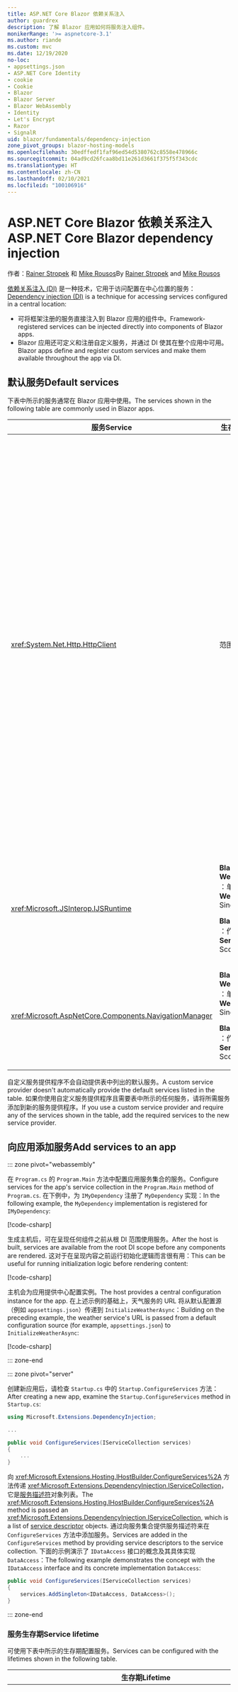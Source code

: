 ```yaml
---
title: ASP.NET Core Blazor 依赖关系注入
author: guardrex
description: 了解 Blazor 应用如何将服务注入组件。
monikerRange: '>= aspnetcore-3.1'
ms.author: riande
ms.custom: mvc
ms.date: 12/19/2020
no-loc:
- appsettings.json
- ASP.NET Core Identity
- cookie
- Cookie
- Blazor
- Blazor Server
- Blazor WebAssembly
- Identity
- Let's Encrypt
- Razor
- SignalR
uid: blazor/fundamentals/dependency-injection
zone_pivot_groups: blazor-hosting-models
ms.openlocfilehash: 30edffedf1faf96ed54d5380762c8558e478966c
ms.sourcegitcommit: 04ad9cd26fcaa8bd11e261d3661f375f5f343cdc
ms.translationtype: HT
ms.contentlocale: zh-CN
ms.lasthandoff: 02/10/2021
ms.locfileid: "100106916"
---
```

# <a name="aspnet-core-blazor-dependency-injection"></a><span data-ttu-id="b2586-103">ASP.NET Core Blazor 依赖关系注入</span><span class="sxs-lookup"><span data-stu-id="b2586-103">ASP.NET Core Blazor dependency injection</span></span>

<span data-ttu-id="b2586-104">作者：[Rainer Stropek](https://www.timecockpit.com) 和 [Mike Rousos](https://github.com/mjrousos)</span><span class="sxs-lookup"><span data-stu-id="b2586-104">By [Rainer Stropek](https://www.timecockpit.com) and [Mike Rousos](https://github.com/mjrousos)</span></span>

<span data-ttu-id="b2586-105">[依赖关系注入 (DI)](xref:fundamentals/dependency-injection) 是一种技术，它用于访问配置在中心位置的服务：</span><span class="sxs-lookup"><span data-stu-id="b2586-105">[Dependency injection (DI)](xref:fundamentals/dependency-injection) is a technique for accessing services configured in a central location:</span></span>

* <span data-ttu-id="b2586-106">可将框架注册的服务直接注入到 Blazor 应用的组件中。</span><span class="sxs-lookup"><span data-stu-id="b2586-106">Framework-registered services can be injected directly into components of Blazor apps.</span></span>
* <span data-ttu-id="b2586-107">Blazor 应用还可定义和注册自定义服务，并通过 DI 使其在整个应用中可用。</span><span class="sxs-lookup"><span data-stu-id="b2586-107">Blazor apps define and register custom services and make them available throughout the app via DI.</span></span>

## <a name="default-services"></a><span data-ttu-id="b2586-108">默认服务</span><span class="sxs-lookup"><span data-stu-id="b2586-108">Default services</span></span>

<span data-ttu-id="b2586-109">下表中所示的服务通常在 Blazor 应用中使用。</span><span class="sxs-lookup"><span data-stu-id="b2586-109">The services shown in the following table are commonly used in Blazor apps.</span></span>

| <span data-ttu-id="b2586-110">服务</span><span class="sxs-lookup"><span data-stu-id="b2586-110">Service</span></span> | <span data-ttu-id="b2586-111">生存期</span><span class="sxs-lookup"><span data-stu-id="b2586-111">Lifetime</span></span> | <span data-ttu-id="b2586-112">描述</span><span class="sxs-lookup"><span data-stu-id="b2586-112">Description</span></span> |
| ------- | -------- | ----------- |
| <xref:System.Net.Http.HttpClient> | <span data-ttu-id="b2586-113">范围内</span><span class="sxs-lookup"><span data-stu-id="b2586-113">Scoped</span></span> | <p><span data-ttu-id="b2586-114">提供用于发送 HTTP 请求以及从 URI 标识的资源接收 HTTP 响应的方法。</span><span class="sxs-lookup"><span data-stu-id="b2586-114">Provides methods for sending HTTP requests and receiving HTTP responses from a resource identified by a URI.</span></span></p><p><span data-ttu-id="b2586-115">Blazor WebAssembly 应用中 <xref:System.Net.Http.HttpClient> 的实例使用浏览器在后台处理 HTTP 流量。</span><span class="sxs-lookup"><span data-stu-id="b2586-115">The instance of <xref:System.Net.Http.HttpClient> in a Blazor WebAssembly app uses the browser for handling the HTTP traffic in the background.</span></span></p><p><span data-ttu-id="b2586-116">默认情况下，Blazor Server 应用不包含配置为服务的 <xref:System.Net.Http.HttpClient>。</span><span class="sxs-lookup"><span data-stu-id="b2586-116">Blazor Server apps don't include an <xref:System.Net.Http.HttpClient> configured as a service by default.</span></span> <span data-ttu-id="b2586-117">向 Blazor Server 应用提供 <xref:System.Net.Http.HttpClient>。</span><span class="sxs-lookup"><span data-stu-id="b2586-117">Provide an <xref:System.Net.Http.HttpClient> to a Blazor Server app.</span></span></p><p><span data-ttu-id="b2586-118">有关详细信息，请参阅 <xref:blazor/call-web-api>。</span><span class="sxs-lookup"><span data-stu-id="b2586-118">For more information, see <xref:blazor/call-web-api>.</span></span></p><p><span data-ttu-id="b2586-119"><xref:System.Net.Http.HttpClient> 注册为作用域服务，而不是单一实例。</span><span class="sxs-lookup"><span data-stu-id="b2586-119">An <xref:System.Net.Http.HttpClient> is registered as a scoped service, not singleton.</span></span> <span data-ttu-id="b2586-120">有关详细信息，请参阅[服务生存期](#service-lifetime)部分。</span><span class="sxs-lookup"><span data-stu-id="b2586-120">For more information, see the [Service lifetime](#service-lifetime) section.</span></span></p> |
| <xref:Microsoft.JSInterop.IJSRuntime> | <p><span data-ttu-id="b2586-121">**Blazor WebAssembly** ：单例</span><span class="sxs-lookup"><span data-stu-id="b2586-121">**Blazor WebAssembly**: Singleton</span></span></p><p><span data-ttu-id="b2586-122">**Blazor Server** ：作用域</span><span class="sxs-lookup"><span data-stu-id="b2586-122">**Blazor Server**: Scoped</span></span></p> | <span data-ttu-id="b2586-123">表示在其中调度 JavaScript 调用的 JavaScript 运行时实例。</span><span class="sxs-lookup"><span data-stu-id="b2586-123">Represents an instance of a JavaScript runtime where JavaScript calls are dispatched.</span></span> <span data-ttu-id="b2586-124">有关详细信息，请参阅 <xref:blazor/call-javascript-from-dotnet>。</span><span class="sxs-lookup"><span data-stu-id="b2586-124">For more information, see <xref:blazor/call-javascript-from-dotnet>.</span></span> |
| <xref:Microsoft.AspNetCore.Components.NavigationManager> | <p><span data-ttu-id="b2586-125">**Blazor WebAssembly** ：单例</span><span class="sxs-lookup"><span data-stu-id="b2586-125">**Blazor WebAssembly**: Singleton</span></span></p><p><span data-ttu-id="b2586-126">**Blazor Server** ：作用域</span><span class="sxs-lookup"><span data-stu-id="b2586-126">**Blazor Server**: Scoped</span></span></p> | <span data-ttu-id="b2586-127">包含用于处理 URI 和导航状态的帮助程序。</span><span class="sxs-lookup"><span data-stu-id="b2586-127">Contains helpers for working with URIs and navigation state.</span></span> <span data-ttu-id="b2586-128">有关详细信息，请参阅 [URI 和导航状态帮助程序](xref:blazor/fundamentals/routing#uri-and-navigation-state-helpers)。</span><span class="sxs-lookup"><span data-stu-id="b2586-128">For more information, see [URI and navigation state helpers](xref:blazor/fundamentals/routing#uri-and-navigation-state-helpers).</span></span> |

<span data-ttu-id="b2586-129">自定义服务提供程序不会自动提供表中列出的默认服务。</span><span class="sxs-lookup"><span data-stu-id="b2586-129">A custom service provider doesn't automatically provide the default services listed in the table.</span></span> <span data-ttu-id="b2586-130">如果你使用自定义服务提供程序且需要表中所示的任何服务，请将所需服务添加到新的服务提供程序。</span><span class="sxs-lookup"><span data-stu-id="b2586-130">If you use a custom service provider and require any of the services shown in the table, add the required services to the new service provider.</span></span>

## <a name="add-services-to-an-app"></a><span data-ttu-id="b2586-131">向应用添加服务</span><span class="sxs-lookup"><span data-stu-id="b2586-131">Add services to an app</span></span>

::: zone pivot="webassembly"

<span data-ttu-id="b2586-132">在 `Program.cs` 的 `Program.Main` 方法中配置应用服务集合的服务。</span><span class="sxs-lookup"><span data-stu-id="b2586-132">Configure services for the app's service collection in the `Program.Main` method of `Program.cs`.</span></span> <span data-ttu-id="b2586-133">在下例中，为 `IMyDependency` 注册了 `MyDependency` 实现：</span><span class="sxs-lookup"><span data-stu-id="b2586-133">In the following example, the `MyDependency` implementation is registered for `IMyDependency`:</span></span>

[!code-csharp[](dependency-injection/samples_snapshot/Program1.cs?highlight=7)]

<span data-ttu-id="b2586-134">生成主机后，可在呈现任何组件之前从根 DI 范围使用服务。</span><span class="sxs-lookup"><span data-stu-id="b2586-134">After the host is built, services are available from the root DI scope before any components are rendered.</span></span> <span data-ttu-id="b2586-135">这对于在呈现内容之前运行初始化逻辑而言很有用：</span><span class="sxs-lookup"><span data-stu-id="b2586-135">This can be useful for running initialization logic before rendering content:</span></span>

[!code-csharp[](dependency-injection/samples_snapshot/Program2.cs?highlight=7,12-13)]

<span data-ttu-id="b2586-136">主机会为应用提供中心配置实例。</span><span class="sxs-lookup"><span data-stu-id="b2586-136">The host provides a central configuration instance for the app.</span></span> <span data-ttu-id="b2586-137">在上述示例的基础上，天气服务的 URL 将从默认配置源（例如 `appsettings.json`）传递到 `InitializeWeatherAsync`：</span><span class="sxs-lookup"><span data-stu-id="b2586-137">Building on the preceding example, the weather service's URL is passed from a default configuration source (for example, `appsettings.json`) to `InitializeWeatherAsync`:</span></span>

[!code-csharp[](dependency-injection/samples_snapshot/Program3.cs?highlight=13-14)]

::: zone-end

::: zone pivot="server"

<span data-ttu-id="b2586-138">创建新应用后，请检查 `Startup.cs` 中的 `Startup.ConfigureServices` 方法：</span><span class="sxs-lookup"><span data-stu-id="b2586-138">After creating a new app, examine the `Startup.ConfigureServices` method in `Startup.cs`:</span></span>

```csharp
using Microsoft.Extensions.DependencyInjection;

...

public void ConfigureServices(IServiceCollection services)
{
    ...
}
```

<span data-ttu-id="b2586-139">向 <xref:Microsoft.Extensions.Hosting.IHostBuilder.ConfigureServices%2A> 方法传递 <xref:Microsoft.Extensions.DependencyInjection.IServiceCollection>，它是[服务描述符](xref:Microsoft.Extensions.DependencyInjection.ServiceDescriptor)对象列表。</span><span class="sxs-lookup"><span data-stu-id="b2586-139">The <xref:Microsoft.Extensions.Hosting.IHostBuilder.ConfigureServices%2A> method is passed an <xref:Microsoft.Extensions.DependencyInjection.IServiceCollection>, which is a list of [service descriptor](xref:Microsoft.Extensions.DependencyInjection.ServiceDescriptor) objects.</span></span> <span data-ttu-id="b2586-140">通过向服务集合提供服务描述符来在 `ConfigureServices` 方法中添加服务。</span><span class="sxs-lookup"><span data-stu-id="b2586-140">Services are added in the `ConfigureServices` method by providing service descriptors to the service collection.</span></span> <span data-ttu-id="b2586-141">下面的示例演示了 `IDataAccess` 接口的概念及其具体实现 `DataAccess`：</span><span class="sxs-lookup"><span data-stu-id="b2586-141">The following example demonstrates the concept with the `IDataAccess` interface and its concrete implementation `DataAccess`:</span></span>

```csharp
public void ConfigureServices(IServiceCollection services)
{
    services.AddSingleton<IDataAccess, DataAccess>();
}
```

::: zone-end

### <a name="service-lifetime"></a><span data-ttu-id="b2586-142">服务生存期</span><span class="sxs-lookup"><span data-stu-id="b2586-142">Service lifetime</span></span>

<span data-ttu-id="b2586-143">可使用下表中所示的生存期配置服务。</span><span class="sxs-lookup"><span data-stu-id="b2586-143">Services can be configured with the lifetimes shown in the following table.</span></span>

| <span data-ttu-id="b2586-144">生存期</span><span class="sxs-lookup"><span data-stu-id="b2586-144">Lifetime</span></span> | <span data-ttu-id="b2586-145">描述</span><span class="sxs-lookup"><span data-stu-id="b2586-145">Description</span></span> |
| -------- | ----------- |
| <xref:Microsoft.Extensions.DependencyInjection.ServiceDescriptor.Scoped%2A> | <p><span data-ttu-id="b2586-146">Blazor WebAssembly 应用当前没有 DI 范围的概念。</span><span class="sxs-lookup"><span data-stu-id="b2586-146">Blazor WebAssembly apps don't currently have a concept of DI scopes.</span></span> <span data-ttu-id="b2586-147">已注册 `Scoped` 的服务的行为与 `Singleton` 服务类似。</span><span class="sxs-lookup"><span data-stu-id="b2586-147">`Scoped`-registered services behave like `Singleton` services.</span></span></p><p><span data-ttu-id="b2586-148">Blazor Server 托管模型在 HTTP 请求中支持 `Scoped` 生存期，但在客户端上加载的组件中的 SignalR 连接/线路消息中则不支持。</span><span class="sxs-lookup"><span data-stu-id="b2586-148">The Blazor Server hosting model supports the `Scoped` lifetime across HTTP requests but not across SignalR connection/circuit messages among components that are loaded on the client.</span></span> <span data-ttu-id="b2586-149">在页面或视图之间或从页面或视图导航到组件时，应用的 Razor 页面或 MVC 部分会正常处理作用域服务并在每个 HTTP 请求上重新创建服务。</span><span class="sxs-lookup"><span data-stu-id="b2586-149">The Razor Pages or MVC portion of the app treats scoped services normally and recreates the services on *each HTTP request* when navigating among pages or views or from a page or view to a component.</span></span> <span data-ttu-id="b2586-150">在客户端上的组件间导航时，作用域服务不会重建，其中与服务器之间的通信通过用户线路的 SignalR 连接进行，而不是通过 HTTP 请求进行。</span><span class="sxs-lookup"><span data-stu-id="b2586-150">Scoped services aren't reconstructed when navigating among components on the client, where the communication to the server takes place over the SignalR connection of the user's circuit, not via HTTP requests.</span></span> <span data-ttu-id="b2586-151">在客户端上的以下组件方案中，将重建作用域服务，因为为用户创建了新线路：</span><span class="sxs-lookup"><span data-stu-id="b2586-151">In the following component scenarios on the client, scoped services are reconstructed because a new circuit is created for the user:</span></span></p><ul><li><span data-ttu-id="b2586-152">用户关闭了浏览器窗口。</span><span class="sxs-lookup"><span data-stu-id="b2586-152">The user closes the browser's window.</span></span> <span data-ttu-id="b2586-153">用户打开了一个新窗口，并向后导航到该应用。</span><span class="sxs-lookup"><span data-stu-id="b2586-153">The user opens a new window and navigates back to the app.</span></span></li><li><span data-ttu-id="b2586-154">用户在浏览器窗口中关闭应用的最后一个选项卡。</span><span class="sxs-lookup"><span data-stu-id="b2586-154">The user closes the last tab of the app in a browser window.</span></span> <span data-ttu-id="b2586-155">用户打开了一个新的选项卡，并向后导航到该应用。</span><span class="sxs-lookup"><span data-stu-id="b2586-155">The user opens a new tab and navigates back to the app.</span></span></li><li><span data-ttu-id="b2586-156">用户选择浏览器的重新加载/刷新按钮。</span><span class="sxs-lookup"><span data-stu-id="b2586-156">The user selects the browser's reload/refresh button.</span></span></li></ul><p><span data-ttu-id="b2586-157">若要详细了解如何在 Blazor Server 应用中跨作用域服务保留用户状态，请参阅 <xref:blazor/hosting-models?pivots=server>。</span><span class="sxs-lookup"><span data-stu-id="b2586-157">For more information on preserving user state across scoped services in Blazor Server apps, see <xref:blazor/hosting-models?pivots=server>.</span></span></p> |
| <xref:Microsoft.Extensions.DependencyInjection.ServiceDescriptor.Singleton%2A> | <span data-ttu-id="b2586-158">DI 创建服务的单个实例。</span><span class="sxs-lookup"><span data-stu-id="b2586-158">DI creates a *single instance* of the service.</span></span> <span data-ttu-id="b2586-159">需要 `Singleton` 服务的所有组件都会接收同一服务的实例。</span><span class="sxs-lookup"><span data-stu-id="b2586-159">All components requiring a `Singleton` service receive an instance of the same service.</span></span> |
| <xref:Microsoft.Extensions.DependencyInjection.ServiceDescriptor.Transient%2A> | <span data-ttu-id="b2586-160">每当组件从服务容器获取 `Transient` 服务的实例时，它都会接收该服务的新实例。</span><span class="sxs-lookup"><span data-stu-id="b2586-160">Whenever a component obtains an instance of a `Transient` service from the service container, it receives a *new instance* of the service.</span></span> |

<span data-ttu-id="b2586-161">DI 系统基于 ASP.NET Core 中的 DI 系统。</span><span class="sxs-lookup"><span data-stu-id="b2586-161">The DI system is based on the DI system in ASP.NET Core.</span></span> <span data-ttu-id="b2586-162">有关详细信息，请参阅 <xref:fundamentals/dependency-injection>。</span><span class="sxs-lookup"><span data-stu-id="b2586-162">For more information, see <xref:fundamentals/dependency-injection>.</span></span>

## <a name="request-a-service-in-a-component"></a><span data-ttu-id="b2586-163">在组件中请求服务</span><span class="sxs-lookup"><span data-stu-id="b2586-163">Request a service in a component</span></span>

<span data-ttu-id="b2586-164">将服务添加到服务集合后，使用 [`@inject`](xref:mvc/views/razor#inject) Razor 指令将服务注入组件，该指令具有两个参数：</span><span class="sxs-lookup"><span data-stu-id="b2586-164">After services are added to the service collection, inject the services into the components using the [`@inject`](xref:mvc/views/razor#inject) Razor directive, which has two parameters:</span></span>

* <span data-ttu-id="b2586-165">类型：要注入的服务的类型。</span><span class="sxs-lookup"><span data-stu-id="b2586-165">Type: The type of the service to inject.</span></span>
* <span data-ttu-id="b2586-166">属性：接收注入的应用服务的属性的名称。</span><span class="sxs-lookup"><span data-stu-id="b2586-166">Property: The name of the property receiving the injected app service.</span></span> <span data-ttu-id="b2586-167">属性无需手动创建。</span><span class="sxs-lookup"><span data-stu-id="b2586-167">The property doesn't require manual creation.</span></span> <span data-ttu-id="b2586-168">编译器会创建属性。</span><span class="sxs-lookup"><span data-stu-id="b2586-168">The compiler creates the property.</span></span>

<span data-ttu-id="b2586-169">有关详细信息，请参阅 <xref:mvc/views/dependency-injection>。</span><span class="sxs-lookup"><span data-stu-id="b2586-169">For more information, see <xref:mvc/views/dependency-injection>.</span></span>

<span data-ttu-id="b2586-170">使用多个 [`@inject`](xref:mvc/views/razor#inject) 语句来注入不同的服务。</span><span class="sxs-lookup"><span data-stu-id="b2586-170">Use multiple [`@inject`](xref:mvc/views/razor#inject) statements to inject different services.</span></span>

<span data-ttu-id="b2586-171">下面的示例展示了如何使用 [`@inject`](xref:mvc/views/razor#inject)。</span><span class="sxs-lookup"><span data-stu-id="b2586-171">The following example shows how to use [`@inject`](xref:mvc/views/razor#inject).</span></span> <span data-ttu-id="b2586-172">将实现 `Services.IDataAccess` 的服务注入组件的 `DataRepository` 属性中。</span><span class="sxs-lookup"><span data-stu-id="b2586-172">The service implementing `Services.IDataAccess` is injected into the component's property `DataRepository`.</span></span> <span data-ttu-id="b2586-173">请注意代码是如何仅使用 `IDataAccess` 抽象的：</span><span class="sxs-lookup"><span data-stu-id="b2586-173">Note how the code is only using the `IDataAccess` abstraction:</span></span>

[!code-razor[](dependency-injection/samples_snapshot/CustomerList.razor?highlight=2-3,20)]

<span data-ttu-id="b2586-174">在内部，生成的属性 (`DataRepository`) 使用 [`[Inject]` 特性](xref:Microsoft.AspNetCore.Components.InjectAttribute)。</span><span class="sxs-lookup"><span data-stu-id="b2586-174">Internally, the generated property (`DataRepository`) uses the [`[Inject]` attribute](xref:Microsoft.AspNetCore.Components.InjectAttribute).</span></span> <span data-ttu-id="b2586-175">通常，不直接使用此特性。</span><span class="sxs-lookup"><span data-stu-id="b2586-175">Typically, this attribute isn't used directly.</span></span> <span data-ttu-id="b2586-176">如果组件需要基类，并且基类也需要注入的属性，请手动添加 [`[Inject]` 特性](xref:Microsoft.AspNetCore.Components.InjectAttribute)：</span><span class="sxs-lookup"><span data-stu-id="b2586-176">If a base class is required for components and injected properties are also required for the base class, manually add the [`[Inject]` attribute](xref:Microsoft.AspNetCore.Components.InjectAttribute):</span></span>

```csharp
using Microsoft.AspNetCore.Components;

public class ComponentBase : IComponent
{
    [Inject]
    protected IDataAccess DataRepository { get; set; }

    ...
}
```

<span data-ttu-id="b2586-177">在派生自基类的组件中，不需要 [`@inject`](xref:mvc/views/razor#inject) 指令。</span><span class="sxs-lookup"><span data-stu-id="b2586-177">In components derived from the base class, the [`@inject`](xref:mvc/views/razor#inject) directive isn't required.</span></span> <span data-ttu-id="b2586-178">基类的 <xref:Microsoft.AspNetCore.Components.InjectAttribute> 就已足够：</span><span class="sxs-lookup"><span data-stu-id="b2586-178">The <xref:Microsoft.AspNetCore.Components.InjectAttribute> of the base class is sufficient:</span></span>

```razor
@page "/demo"
@inherits ComponentBase

<h1>Demo Component</h1>
```

## <a name="use-di-in-services"></a><span data-ttu-id="b2586-179">在服务中使用 DI</span><span class="sxs-lookup"><span data-stu-id="b2586-179">Use DI in services</span></span>

<span data-ttu-id="b2586-180">复杂的服务可能需要其他服务。</span><span class="sxs-lookup"><span data-stu-id="b2586-180">Complex services might require additional services.</span></span> <span data-ttu-id="b2586-181">在下述示例中，`DataAccess` 需要 <xref:System.Net.Http.HttpClient> 默认服务。</span><span class="sxs-lookup"><span data-stu-id="b2586-181">In the following example, `DataAccess` requires the <xref:System.Net.Http.HttpClient> default service.</span></span> <span data-ttu-id="b2586-182">[`@inject`](xref:mvc/views/razor#inject)（或 [`[Inject]` 特性](xref:Microsoft.AspNetCore.Components.InjectAttribute)）在服务中不可用。</span><span class="sxs-lookup"><span data-stu-id="b2586-182">[`@inject`](xref:mvc/views/razor#inject) (or the [`[Inject]` attribute](xref:Microsoft.AspNetCore.Components.InjectAttribute)) isn't available for use in services.</span></span> <span data-ttu-id="b2586-183">必须改用构造函数注入。</span><span class="sxs-lookup"><span data-stu-id="b2586-183">*Constructor injection* must be used instead.</span></span> <span data-ttu-id="b2586-184">通过向服务的构造函数添加参数来添加所需服务。</span><span class="sxs-lookup"><span data-stu-id="b2586-184">Required services are added by adding parameters to the service's constructor.</span></span> <span data-ttu-id="b2586-185">当 DI 创建服务时，它会在构造函数中识别其所需的服务，并相应地提供这些服务。</span><span class="sxs-lookup"><span data-stu-id="b2586-185">When DI creates the service, it recognizes the services it requires in the constructor and provides them accordingly.</span></span> <span data-ttu-id="b2586-186">在下面的示例中，构造函数通过 DI 接收 <xref:System.Net.Http.HttpClient>。</span><span class="sxs-lookup"><span data-stu-id="b2586-186">In the following example, the constructor receives an <xref:System.Net.Http.HttpClient> via DI.</span></span> <span data-ttu-id="b2586-187"><xref:System.Net.Http.HttpClient> 是默认服务。</span><span class="sxs-lookup"><span data-stu-id="b2586-187"><xref:System.Net.Http.HttpClient> is a default service.</span></span>

```csharp
using System.Net.Http;

public class DataAccess : IDataAccess
{
    public DataAccess(HttpClient http)
    {
        ...
    }
}
```

<span data-ttu-id="b2586-188">构造函数注入的先决条件：</span><span class="sxs-lookup"><span data-stu-id="b2586-188">Prerequisites for constructor injection:</span></span>

* <span data-ttu-id="b2586-189">必须存在一个构造函数，其参数可完全通过 DI 实现。</span><span class="sxs-lookup"><span data-stu-id="b2586-189">One constructor must exist whose arguments can all be fulfilled by DI.</span></span> <span data-ttu-id="b2586-190">如果指定默认值，则允许使用 DI 未涵盖的其他参数。</span><span class="sxs-lookup"><span data-stu-id="b2586-190">Additional parameters not covered by DI are allowed if they specify default values.</span></span>
* <span data-ttu-id="b2586-191">适用的构造函数必须是 `public`。</span><span class="sxs-lookup"><span data-stu-id="b2586-191">The applicable constructor must be `public`.</span></span>
* <span data-ttu-id="b2586-192">必须存在一个适用的构造函数。</span><span class="sxs-lookup"><span data-stu-id="b2586-192">One applicable constructor must exist.</span></span> <span data-ttu-id="b2586-193">如果出现歧义，DI 会引发异常。</span><span class="sxs-lookup"><span data-stu-id="b2586-193">In case of an ambiguity, DI throws an exception.</span></span>

## <a name="utility-base-component-classes-to-manage-a-di-scope"></a><span data-ttu-id="b2586-194">用于管理 DI 范围的实用工具基组件类</span><span class="sxs-lookup"><span data-stu-id="b2586-194">Utility base component classes to manage a DI scope</span></span>

<span data-ttu-id="b2586-195">在 ASP.NET Core 应用中，Scoped 服务的范围通常限定为当前请求。</span><span class="sxs-lookup"><span data-stu-id="b2586-195">In ASP.NET Core apps, scoped services are typically scoped to the current request.</span></span> <span data-ttu-id="b2586-196">请求完成后，DI 系统将处置所有 Scoped 或 Transient 服务。</span><span class="sxs-lookup"><span data-stu-id="b2586-196">After the request completes, any scoped or transient services are disposed by the DI system.</span></span> <span data-ttu-id="b2586-197">在 Blazor Server 应用中，请求范围会在客户端连接期间一直持续存在，这可能导致暂时性和范围内服务的生存期比预期要长得多。</span><span class="sxs-lookup"><span data-stu-id="b2586-197">In Blazor Server apps, the request scope lasts for the duration of the client connection, which can result in transient and scoped services living much longer than expected.</span></span> <span data-ttu-id="b2586-198">在 Blazor WebAssembly 应用中，已注册范围内生存期的服务被视为单一实例，因此它们的生存期比典型 ASP.NET Core 应用中的范围内服务要长。</span><span class="sxs-lookup"><span data-stu-id="b2586-198">In Blazor WebAssembly apps, services registered with a scoped lifetime are treated as singletons, so they live longer than scoped services in typical ASP.NET Core apps.</span></span>

> [!NOTE]
> <span data-ttu-id="b2586-199">若要在应用中检测可释放的暂时性服务，请参阅[检测暂时性可释放对象](#detect-transient-disposables)部分。</span><span class="sxs-lookup"><span data-stu-id="b2586-199">To detect disposable transient services in an app, see the [Detect transient disposables](#detect-transient-disposables) section.</span></span>

<span data-ttu-id="b2586-200">限制 Blazor 应用中服务生存期的一种方法是使用 <xref:Microsoft.AspNetCore.Components.OwningComponentBase> 类型。</span><span class="sxs-lookup"><span data-stu-id="b2586-200">An approach that limits a service lifetime in Blazor apps is use of the <xref:Microsoft.AspNetCore.Components.OwningComponentBase> type.</span></span> <span data-ttu-id="b2586-201"><xref:Microsoft.AspNetCore.Components.OwningComponentBase> 是派生自 <xref:Microsoft.AspNetCore.Components.ComponentBase> 的一种抽象类型，它会创建与组件生存期相对应的 DI 范围。</span><span class="sxs-lookup"><span data-stu-id="b2586-201"><xref:Microsoft.AspNetCore.Components.OwningComponentBase> is an abstract type derived from <xref:Microsoft.AspNetCore.Components.ComponentBase> that creates a DI scope corresponding to the lifetime of the component.</span></span> <span data-ttu-id="b2586-202">通过使用此范围，可使用具有 Scoped 生存期的 DI 服务，并使其生存期与组件的生存期一样长。</span><span class="sxs-lookup"><span data-stu-id="b2586-202">Using this scope, it's possible to use DI services with a scoped lifetime and have them live as long as the component.</span></span> <span data-ttu-id="b2586-203">销毁组件时，也会处置组件的 Scoped 服务提供程序提供的服务。</span><span class="sxs-lookup"><span data-stu-id="b2586-203">When the component is destroyed, services from the component's scoped service provider are disposed as well.</span></span> <span data-ttu-id="b2586-204">这对以下服务很有用：</span><span class="sxs-lookup"><span data-stu-id="b2586-204">This can be useful for services that:</span></span>

* <span data-ttu-id="b2586-205">由于 Transient 生存期不适用而应在组件中重复使用的服务。</span><span class="sxs-lookup"><span data-stu-id="b2586-205">Should be reused within a component, as the transient lifetime is inappropriate.</span></span>
* <span data-ttu-id="b2586-206">由于 Singleton 生存期不适用而不得跨组件共享的服务。</span><span class="sxs-lookup"><span data-stu-id="b2586-206">Shouldn't be shared across components, as the singleton lifetime is inappropriate.</span></span>

<span data-ttu-id="b2586-207">可使用下面两个版本的 <xref:Microsoft.AspNetCore.Components.OwningComponentBase> 类型：</span><span class="sxs-lookup"><span data-stu-id="b2586-207">Two versions of the <xref:Microsoft.AspNetCore.Components.OwningComponentBase> type are available:</span></span>

* <span data-ttu-id="b2586-208"><xref:Microsoft.AspNetCore.Components.OwningComponentBase> 是 <xref:Microsoft.AspNetCore.Components.ComponentBase> 类型的抽象、可释放子级，其具有 <xref:System.IServiceProvider> 类型的受保护的 <xref:Microsoft.AspNetCore.Components.OwningComponentBase.ScopedServices> 属性。</span><span class="sxs-lookup"><span data-stu-id="b2586-208"><xref:Microsoft.AspNetCore.Components.OwningComponentBase> is an abstract, disposable child of the <xref:Microsoft.AspNetCore.Components.ComponentBase> type with a protected <xref:Microsoft.AspNetCore.Components.OwningComponentBase.ScopedServices> property of type <xref:System.IServiceProvider>.</span></span> <span data-ttu-id="b2586-209">此提供程序可用于解析范围限定为组件生存期的服务。</span><span class="sxs-lookup"><span data-stu-id="b2586-209">This provider can be used to resolve services that are scoped to the lifetime of the component.</span></span>

  <span data-ttu-id="b2586-210">使用 [`@inject`](xref:mvc/views/razor#inject) 或 [`[Inject]` 特性](xref:Microsoft.AspNetCore.Components.InjectAttribute)注入到组件中的 DI 服务不在组件的范围内创建。</span><span class="sxs-lookup"><span data-stu-id="b2586-210">DI services injected into the component using [`@inject`](xref:mvc/views/razor#inject) or the [`[Inject]` attribute](xref:Microsoft.AspNetCore.Components.InjectAttribute) aren't created in the component's scope.</span></span> <span data-ttu-id="b2586-211">要使用组件的范围，必须使用 <xref:Microsoft.Extensions.DependencyInjection.ServiceProviderServiceExtensions.GetRequiredService%2A> 或 <xref:System.IServiceProvider.GetService%2A> 解析服务。</span><span class="sxs-lookup"><span data-stu-id="b2586-211">To use the component's scope, services must be resolved using <xref:Microsoft.Extensions.DependencyInjection.ServiceProviderServiceExtensions.GetRequiredService%2A> or <xref:System.IServiceProvider.GetService%2A>.</span></span> <span data-ttu-id="b2586-212">任何使用 <xref:Microsoft.AspNetCore.Components.OwningComponentBase.ScopedServices> 提供程序进行解析的服务都具有从同一范围提供的依赖关系。</span><span class="sxs-lookup"><span data-stu-id="b2586-212">Any services resolved using the <xref:Microsoft.AspNetCore.Components.OwningComponentBase.ScopedServices> provider have their dependencies provided from that same scope.</span></span>

  [!code-razor[](dependency-injection/samples_snapshot/Preferences.razor?highlight=3,20-21)]

* <span data-ttu-id="b2586-213"><xref:Microsoft.AspNetCore.Components.OwningComponentBase%601> 派生自 <xref:Microsoft.AspNetCore.Components.OwningComponentBase>，并添加从范围内 DI 提供程序返回 `T` 实例的 <xref:Microsoft.AspNetCore.Components.OwningComponentBase%601.Service%2A> 属性。</span><span class="sxs-lookup"><span data-stu-id="b2586-213"><xref:Microsoft.AspNetCore.Components.OwningComponentBase%601> derives from <xref:Microsoft.AspNetCore.Components.OwningComponentBase> and adds a <xref:Microsoft.AspNetCore.Components.OwningComponentBase%601.Service%2A> property that returns an instance of `T` from the scoped DI provider.</span></span> <span data-ttu-id="b2586-214">当存在一项应用需要从使用组件范围的 DI 容器中获取的主服务时，不必使用 <xref:System.IServiceProvider> 的实例即可通过此类型便捷地访问 Scoped 服务。</span><span class="sxs-lookup"><span data-stu-id="b2586-214">This type is a convenient way to access scoped services without using an instance of <xref:System.IServiceProvider> when there's one primary service the app requires from the DI container using the component's scope.</span></span> <span data-ttu-id="b2586-215"><xref:Microsoft.AspNetCore.Components.OwningComponentBase.ScopedServices> 属性可用，因此应用可获取其他类型的服务（如有必要）。</span><span class="sxs-lookup"><span data-stu-id="b2586-215">The <xref:Microsoft.AspNetCore.Components.OwningComponentBase.ScopedServices> property is available, so the app can get services of other types, if necessary.</span></span>

  [!code-razor[](dependency-injection/samples_snapshot/Users.razor?highlight=3,5,8)]

## <a name="use-of-an-entity-framework-core-ef-core-dbcontext-from-di"></a><span data-ttu-id="b2586-216">使用来自 DI 的 Entity Framework Core (EF Core) DbContext</span><span class="sxs-lookup"><span data-stu-id="b2586-216">Use of an Entity Framework Core (EF Core) DbContext from DI</span></span>

<span data-ttu-id="b2586-217">有关详细信息，请参阅 <xref:blazor/blazor-server-ef-core>。</span><span class="sxs-lookup"><span data-stu-id="b2586-217">For more information, see <xref:blazor/blazor-server-ef-core>.</span></span>

## <a name="detect-transient-disposables"></a><span data-ttu-id="b2586-218">检测暂时性可释放对象</span><span class="sxs-lookup"><span data-stu-id="b2586-218">Detect transient disposables</span></span>

<span data-ttu-id="b2586-219">下面的示例演示如何在应使用 <xref:Microsoft.AspNetCore.Components.OwningComponentBase> 的应用中检测可释放的暂时性服务。</span><span class="sxs-lookup"><span data-stu-id="b2586-219">The following examples show how to detect disposable transient services in an app that should use <xref:Microsoft.AspNetCore.Components.OwningComponentBase>.</span></span> <span data-ttu-id="b2586-220">有关详细信息，请参阅[用于管理 DI 范围的实用工具基组件类](#utility-base-component-classes-to-manage-a-di-scope)部分。</span><span class="sxs-lookup"><span data-stu-id="b2586-220">For more information, see the [Utility base component classes to manage a DI scope](#utility-base-component-classes-to-manage-a-di-scope) section.</span></span>

::: zone pivot="webassembly"

<span data-ttu-id="b2586-221">`DetectIncorrectUsagesOfTransientDisposables.cs`:</span><span class="sxs-lookup"><span data-stu-id="b2586-221">`DetectIncorrectUsagesOfTransientDisposables.cs`:</span></span>

[!code-csharp[](dependency-injection/samples_snapshot/3.x/transient-disposables/DetectIncorrectUsagesOfTransientDisposables-wasm.cs)]

<span data-ttu-id="b2586-222">在以下示例中检测到 `TransientDisposable` (`Program.cs`)：</span><span class="sxs-lookup"><span data-stu-id="b2586-222">The `TransientDisposable` in the following example is detected (`Program.cs`):</span></span>

::: moniker range=">= aspnetcore-5.0"

[!code-csharp[](dependency-injection/samples_snapshot/5.x/transient-disposables/DetectIncorrectUsagesOfTransientDisposables-wasm-program.cs?highlight=6,9,17,22-25)]

::: moniker-end 

::: moniker range="< aspnetcore-5.0"

[!code-csharp[](dependency-injection/samples_snapshot/3.x/transient-disposables/DetectIncorrectUsagesOfTransientDisposables-wasm-program.cs?highlight=6,9,17,22-25)]

::: moniker-end

::: zone-end

::: zone pivot="server"

<span data-ttu-id="b2586-223">`DetectIncorrectUsagesOfTransientDisposables.cs`:</span><span class="sxs-lookup"><span data-stu-id="b2586-223">`DetectIncorrectUsagesOfTransientDisposables.cs`:</span></span>

[!code-csharp[](dependency-injection/samples_snapshot/3.x/transient-disposables/DetectIncorrectUsagesOfTransientDisposables-server.cs)]

<span data-ttu-id="b2586-224">向 `Program.cs` 添加 <xref:Microsoft.Extensions.DependencyInjection?displayProperty=fullName> 的命名空间：</span><span class="sxs-lookup"><span data-stu-id="b2586-224">Add the namespace for <xref:Microsoft.Extensions.DependencyInjection?displayProperty=fullName> to `Program.cs`:</span></span>

```csharp
using Microsoft.Extensions.DependencyInjection;
```

<span data-ttu-id="b2586-225">在 `Program.cs` 的 `Program.CreateHostBuilder` 中：</span><span class="sxs-lookup"><span data-stu-id="b2586-225">In `Program.CreateHostBuilder` of `Program.cs`:</span></span>

[!code-csharp[](dependency-injection/samples_snapshot/3.x/transient-disposables/DetectIncorrectUsagesOfTransientDisposables-server-program.cs?highlight=3)]

<span data-ttu-id="b2586-226">在以下示例中检测到 `TransientDependency` (`Startup.cs`)：</span><span class="sxs-lookup"><span data-stu-id="b2586-226">The `TransientDependency` in the following example is detected (`Startup.cs`):</span></span>

[!code-csharp[](dependency-injection/samples_snapshot/3.x/transient-disposables/DetectIncorrectUsagesOfTransientDisposables-server-startup.cs?highlight=6-8,11-32)]

::: zone-end

<span data-ttu-id="b2586-227">应用可以注册暂时性可释放对象，而不会引发异常。</span><span class="sxs-lookup"><span data-stu-id="b2586-227">The app can register transient disposables without throwing an exception.</span></span> <span data-ttu-id="b2586-228">不过，这会尝试在 <xref:System.InvalidOperationException> 中解析暂时性可释放对象结果，如以下示例所示。</span><span class="sxs-lookup"><span data-stu-id="b2586-228">However, attempting to resolve a transient disposable results in an <xref:System.InvalidOperationException>, as the following example shows.</span></span>

<span data-ttu-id="b2586-229">`Pages/TransientDisposable.razor`:</span><span class="sxs-lookup"><span data-stu-id="b2586-229">`Pages/TransientDisposable.razor`:</span></span>

```razor
@page "/transient-disposable"
@inject TransientDisposable TransientDisposable

<h1>Transient Disposable Detection</h1>
```

<span data-ttu-id="b2586-230">导航到 `/transient-disposable` 中的 `TransientDisposable` 组件，并在框架尝试构造 `TransientDisposable` 的实例时引发 <xref:System.InvalidOperationException>：</span><span class="sxs-lookup"><span data-stu-id="b2586-230">Navigate to the `TransientDisposable` component at `/transient-disposable` and an <xref:System.InvalidOperationException> is thrown when the framework attempts to construct an instance of `TransientDisposable`:</span></span>

> <span data-ttu-id="b2586-231">System.InvalidOperationException：尝试解析错误范围内的暂时性可释放服务 TransientDisposable。</span><span class="sxs-lookup"><span data-stu-id="b2586-231">System.InvalidOperationException: Trying to resolve transient disposable service TransientDisposable in the wrong scope.</span></span> <span data-ttu-id="b2586-232">为尝试解析的服务“T”使用“OwningComponentBase\<T>”组件基类。</span><span class="sxs-lookup"><span data-stu-id="b2586-232">Use an 'OwningComponentBase\<T>' component base class for the service 'T' you are trying to resolve.</span></span>

## <a name="additional-resources"></a><span data-ttu-id="b2586-233">其他资源</span><span class="sxs-lookup"><span data-stu-id="b2586-233">Additional resources</span></span>

* <xref:fundamentals/dependency-injection>
* [<span data-ttu-id="b2586-234">暂时和共享实例的 `IDisposable` 指南</span><span class="sxs-lookup"><span data-stu-id="b2586-234">`IDisposable` guidance for Transient and shared instances</span></span>](xref:fundamentals/dependency-injection#idisposable-guidance-for-transient-and-shared-instances)
* <xref:mvc/views/dependency-injection>
